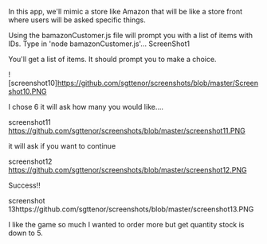 In this app, we'll mimic a store like Amazon that will be like a store front where users will be asked specific things.

Using the bamazonCustomer.js file will prompt you with a list of items with IDs. Type in 'node bamazonCustomer.js'...
ScreenShot1

You'll get a list of items. It should prompt you to make a choice. 

![screenshot10]https://github.com/sgttenor/screenshots/blob/master/Screenshot10.PNG



I chose 6 it will ask how many you would like....

screenshot11 https://github.com/sgttenor/screenshots/blob/master/screenshot11.PNG

it will ask if you want to continue

screenshot12 https://github.com/sgttenor/screenshots/blob/master/screenshot12.PNG

Success!!

screenshot 13https://github.com/sgttenor/screenshots/blob/master/screenshot13.PNG

I like the game so much I wanted to order more but get quantity stock is down to 5.
